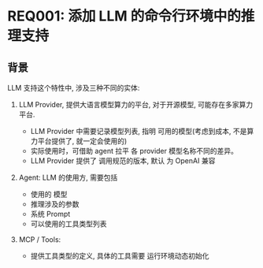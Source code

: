 # REQ001: 添加 LLM 的命令行环境中的推理支持

## 背景

LLM 支持这个特性中, 涉及三种不同的实体:

1. LLM Provider, 提供大语言模型算力的平台, 对于开源模型, 可能存在多家算力平台.
   
   - LLM Provider 中需要记录模型列表, 指明 可用的模型(考虑到成本, 不是算力平台提供了, 就一定会使用的)
   - 实际使用时，可借助 agent 拉平 各 provider 模型名称不同的差异。
   - LLM Provider 提供了 调用规范的版本, 默认 为 OpenAI 兼容

2. Agent: LLM 的使用方, 需要包括
   
   - 使用的 模型 
   - 推理涉及的参数
   - 系统 Prompt 
   - 可以使用的工具类型列表

3. MCP / Tools:

    - 提供工具类型的定义, 具体的工具需要 运行环境动态初始化
